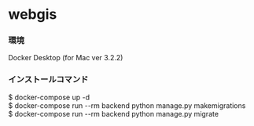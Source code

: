 # webgis

### 環境
Docker Desktop (for Mac ver 3.2.2)

### インストールコマンド
$ docker-compose up -d  
$ docker-compose run --rm backend python manage.py makemigrations  
$ docker-compose run --rm backend python manage.py migrate  
